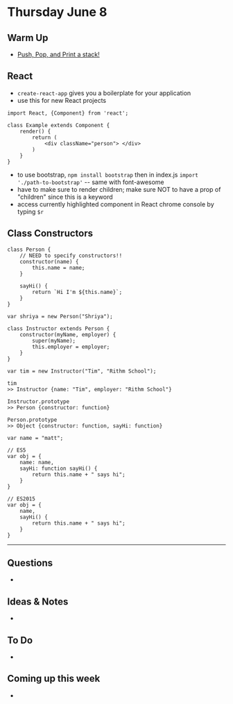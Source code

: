 # Thursday June 8

## Warm Up

* [Push, Pop, and Print a stack!](https://repl.it/student/submissions/1100281)

## React

* `create-react-app` gives you a boilerplate for your application
* use this for new React projects 


```
import React, {Component} from 'react';

class Example extends Component {
	render() {
		return (
			<div className="person"> </div> 
		)
	}
}
```

* to use bootstrap, `npm install bootstrap` then in index.js `import './path-to-bootstrap'` -- same with font-awesome
* have to make sure to render children; make sure NOT to have a prop of "children" since this is a keyword
* access currently highlighted component in React chrome console by typing `$r` 

## Class Constructors

```
class Person {
	// NEED to specify constructors!!
	constructor(name) {
		this.name = name;
	}
	
	sayHi() {
		return `Hi I'm ${this.name}`;
	}
}

var shriya = new Person("Shriya");

class Instructor extends Person {
	constructor(myName, employer) {
		super(myName);
		this.employer = employer;
	}
}

var tim = new Instructor("Tim", "Rithm School");

tim
>> Instructor {name: "Tim", employer: "Rithm School"}

Instructor.prototype
>> Person {constructor: function}

Person.prototype
>> Object {constructor: function, sayHi: function}

var name = "matt";

// ES5
var obj = {
    name: name,
    sayHi: function sayHi() {
        return this.name + " says hi";    
    }
}

// ES2015
var obj = {
    name,
    sayHi() {
        return this.name + " says hi";    
    }
}
```










************************************

## Questions 

* 

## Ideas & Notes

* 

## To Do

* 

## Coming up this week

* 
